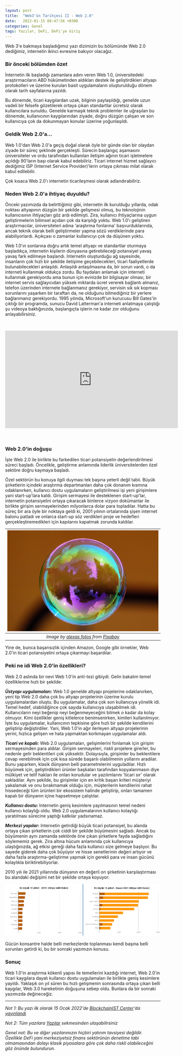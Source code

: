 ```yaml
---
layout: post
title:  "Web3'ün Tarihçesi II - Web 2.0"
date:   2022-01-15 08:47:56 +0300
categories: Genel
tags: Yazılar, DeFi, DeFi'ye Giriş
---
```


Web 3'e bakmaya başladığımız  yazı dizimizin bu bölümünde Web 2.0 dediğimiz, internetin ikinci evresine bakıyor olacağız. 

### Bir önceki bölümden özet
İnternetin ilk başladığı zamanlara adını veren Web 1.0, üniversitedeki araştırmacıların ABD hükümetinden aldıkları destek ile geliştirdikleri altyapı protokolleri ve üzerine kurulan basit uygulamaların oluşturulduğu dönem olarak tarih sayfalarına yazıldı. 

Bu dönemde, ticari kaygılardan uzak, bilginin paylaşıldığı, genelde uzun vadeli bir felsefe gözetilerek ortaya çıkan standartlar ücretsiz olarak kullanıcılara sunuldu. Genelde karmaşık teknik problemler ile uğraşılan bu dönemde, kullanıcının kaygılarından ziyade, doğru düzgün çalışan ve son kullanıcıya çok da dokunmayan konular üzerine yoğunlaşıldı. 

### Geldik Web 2.0'a... 
Web 1.0'dan Web 2.0'a geçiş doğal olarak öyle bir günde olan bir olaydan ziyade bir süreç şeklinde gerçekleşti. Sürecin başlangıç aşamasını üniversiteler ve ordu tarafından kullanılan iletişim ağının ticari işletmelere açıldığı 90'ların başı olarak kabul edebiliriz.  Ticari internet hizmet sağlayıcı dediğimiz ISP (Internet Service Provider)'lerin ortaya çıkması milat olarak kabul edilebilir.

Çok kısaca Web 2.0'ı internetin ticarileşmesi olarak adlandırabiliriz. 

### Neden Web 2.0'a ihtiyaç duyuldu?
Önceki yazımızda da belirttiğimiz gibi, internetin ilk kurulduğu yıllarda, odak noktası altyapının düzgün bir şekilde gelişmesi olmuş, bu teknolojinin kullanıcısının ihtiyaçları göz ardı edilmişti. Zira, kullanıcı ihtiyaçlarına uygun geliştirmelerin bilimsel açıdan çok da karşılığı yoktu. Web 1.0'ı geliştiren araştırmacılar, üniversiteleri adına 'araştırma fonlarına' başvurduklarında, ancak teknik olarak belli geliştirmeler yapma sözü verdiklerinde para alabiliyorlardı. Açıkçası o zamanlar kullanıcıyı çok da düşünen yoktu. 

Web 1.0'ın sonlarına doğru artık temel altyapı ve standartlar oturmaya başladıkça, internetin kişilerin dünyasına getirebileceği potansiyel yavaş yavaş fark edilmeye başlandı. Internetin oluşturduğu ağ sayesinde, insanların çok hızlı bir şekilde iletişime geçebilecekleri, ticari faaliyetlerde bulunabilecekleri anlaşıldı. Anlaşıldı anlaşılmasına da, bir sorun vardı, o da interneti kullanmak oldukça zordu. Bu faydaları anlamak için interneti kullanmak gerekiyordu ama bunun için evinizde bir bilgisayar olması, bir internet servis sağlayıcıdan yüksek miktarda ücret vererek bağlantı almanız, telefon üzerinden internete bağlanmanız gerekiyor, servisin sık sık kopması sorunlarını yaşarken bir taraftan da, ne olduğunu bilmediğiniz bir yerlere bağlanmanız gerekiyordu. 1995 yılında, Microsoft'un kurucusu Bill Gates'in çıktığı bir programda, sunucu David Latterman'a interneti anlatmaya çalıştığı şu videoya baktığınızda, başlangıçta işlerin ne kadar zor olduğunu anlayabilirsiniz.

&nbsp;

<iframe width="560" height="315" src="https://www.youtube.com/embed/jgLiCNgRFZ8" frameborder="0" allow="autoplay; encrypted-media" allowfullscreen></iframe>

&nbsp;

### Web 2.0'in doğuşu
İşte Web 2.0 ile birlikte bu farkedilen ticari potansiyelin değerlendirilmesi süreci başladı. Öncelikle, geliştirme anlamında liderlik üniversitelerden özel sektöre doğru kaymaya başladı. 

Özel sektörün bu konuya ilgili duyması tek başına yeterli değil tabii. Büyük şirketlerin içindeki araştırma departmanları daha çok donanım kısmına odaklanırken, kullanıcı dostu uygulamaların geliştirilmesi işi yeni girişimlere yani start-up'lara kaldı. Girişim sermayesi ile desteklenen start-up'lar, internetin potansiyelini ortaya çıkaracak binlerce vizyon dokümanlar ile birlikte girişim sermayelerinden milyonlarca dolar para topladılar. Hatta bu süreç bir ara öyle bir noktaya geldi ki, 2001 yılının ortalarında şişen internet balonu patladı ve onlarca start-up söz verdikleri proje ve hedefleri gerçekleştiremedikleri için kapılarını kapatmak zorunda kaldılar. 

| ![bubble](/assets/soap-bubble-g5d1bca873_800.jpg)|
|:--:| 
| *Image by [alexas fotos](https://pixabay.com/users/alexas_fotos-686414/) from [Pixabay](https://pixabay.com/)*|

Yine de, bunca başarısızlık içinden Amazon, Google gibi örnekler, Web 2.0'in ticari potansiyelini ortaya çıkarmayı başardılar. 

### Peki ne idi Web 2.0'in özellikleri?

Web 2.0 aslında bir nevi Web 1.0'in anti-tezi gibiydi. Gelin bakalım temel özelliklerine hızlı bir şekilde: 

***Üstyapı uygulamaları:*** Web 1.0 genelde altyapı projelerine odaklanırken, yeni tip Web 2.0 daha çok bu altyapı projelerinin üzerine kurulu uygulamalardan oluştu. Bu uygulamalar, daha çok son kullanıcıya yönelik idi. Temel hedef, olabildiğince çok sayıda kullanıcıya ulaşabilmek idi. Kullanıcıların neyi beğenip neyi beğenmeyeceğini bilmek o kadar da kolay olmuyor. Kimi özellikler geniş kitlelerce benimsenirken, kimileri kullanılmıyor. İşte bu uygulamalar, kullanıcının tepkisine göre hızlı bir şekilde kendilerini geliştirip değiştirdiler. Yani, Web 1.0'in ağır ilerleyen altyapı projelerinin yerini, hızlıca gelişen ve hata yapmaktan korkmayan uygulamalar aldı. 

***Ticari ve kapalı:*** Web 2.0 uygulamaları, gelişimlerini fonlamak için girişim sermayesinden para aldılar. Girişim sermayeleri, riskli projelere girerler, bu nedenle gelir beklentileri çok yüksektir. Dolayısıyla, girişimler bu beklentilere cevap verebilmek için çok kısa sürede başarılı olabilmenin yollarını aradılar. Bunu yaparken, klasik dünyanın belli parametrelerini uyguladılar. Hızlı büyümek için, geliştirdikleri ürünler başkaları tarafından kopyalanmasın diye mülkiyet ve telif hakları ile onları korudular ve yazılımlarını 'ticari sır' olarak sakladılar. Aynı şekilde, bu girişimler için en kritik başarı kriteri müşteriyi yakalamak ve onu bırakmamak olduğu için, müşterilerin kendilerini rahat hissedeceği tüm ürünleri bir ekosistem halinde geliştirip, onları tamamen kapalı bir dünyanın içine hapsetmeye çalıştılar. 

***Kullanıcı dostu:*** Internetin geniş kesimlere yayılmasının temel nedeni kullanıcı kolaylığı oldu. Web 2.0 uygulamalarının kullanıcı kolaylığı yaratılması sürecine yaptığı katkılar yadsınamaz. 

***Merkezi yapılar:*** Internetin getirdiği büyük ticari potansiyel, bu alanda ortaya çıkan şirketlerin çok ciddi bir şekilde büyümesini sağladı. Ancak bu büyümenin aynı zamanda sektörde öne çıkan şirketlere fayda sağladığını söylememiz gerek. Zira altına hücum anlamında çok kullanıcıya ulaştığınızda, ağ etkisi gereği daha fazla kullanıcı size gelmeye başlıyor. Bu sayede giderek daha çok büyüyor ve hisse senetlerinin değeri artıyor ve daha fazla araştırma-geliştirme yapmak için gerekli para ve insan gücünü kolaylıkla biriktirebiliyorlar. 

2010 yılı ile 2021 yıllarında dünyanın en değerli on şirketinin karşılaştırması bu alandaki değişimi net bir şekilde ortaya koyuyor: 

![top10_2010_vs_2021](/assets/top10_2010vs2021_v2_800.png)

Gücün konsantre halde belli merkezlerde toplanması kendi başına belli sorunları getirdi ki, bu bir sonraki yazımızın konusu. 

### Sonuç
Web 1.0'in araştırma kökenli yapısı ile temellerini kazdığı internet, Web 2.0'in ticari kaygılara dayalı kullanıcı dostu uygulamaları ile birlikte geniş kesimlere yayıldı. Yaklaşık on yıl süren bu hızlı gelişmenin sonrasında ortaya çıkan belli kaygılar, Web 3.0 hareketinin doğuşuna sebep oldu. Bunlara da bir sonraki yazımızda değineceğiz. 


---

*Not 1: Bu yazı ilk olarak 15 Ocak 2022'de [BlockchainIST Center](https://medium.com/blockchainist-center)'da [yayınlandı]()*

*Not 2: Tüm yazılara [Yazılar](/articles/) sekmesinden ulaşabilirsiniz*

*Genel not: Bu ve diğer yazılarımızın hiçbiri yatırım tavsiyesi değildir. Özellikle DeFi yani merkeziyetsiz finans sektörünün denetime tabi olmamasından dolayı klasik piyasalara göre çok daha riskli olabileceğini göz önünde bulundurun.* 
